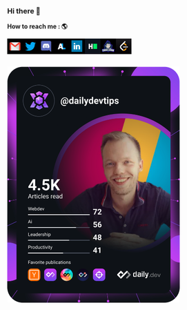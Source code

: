 ### Hi there 👋


**How to reach me : 🌎**

[<img align="left" alt="gmail" width="36px" height="36px"  src="icons/gmail.png"/>](mailto:vminhdds@gmail.com)
[<img align="left" alt="twitter" width="36px" height="36px"  src="icons/twitter.png" />](https://twitter.com/vminhdev)
[<img align="left" alt="discord" width="36px" height="36px"  src="icons/discord.png" />](https://discordapp.com/users/685055506884198400/)
[<img align="left" alt="anilist" width="36px" height="36px"  src="icons/anilist.png" />](https://anilist.co/user/conal/)
[<img align="left" alt="linkedin" width="36px" height="36px" src="icons/in.png" />](https://www.linkedin.com/in/minhconaldds/)
[<img align="left" alt="hackerrank" width="36px" height="36px" src="icons/HackerRank.png" />](https://www.hackerrank.com/ConelDev)
[<img align="left" alt="codelearn" width="36px" height="36px" src="icons/codelearn.png" />](https://codelearn.io/profile/689528)
[<img align="left" alt="leetcode" width="36px" height="36px" src="icons/leetcode.png" />](https://leetcode.com/ConalDev/)
<br /><br /><br />

<a href="https://app.daily.dev/DailyDevTips"><img src="https://github.com/rebelchris/rebelchris/blob/master/devcard.svg" width="400" alt="Chris Bongers's Dev Card"/></a>


<!--
Here are some ideas to get you started:

- 🔭 I’m currently working on ...
- 🌱 I’m currently learning ...
- 👯 I’m looking to collaborate on ...
- 🤔 I’m looking for help with ...
- ⚡ Fun fact: ...
-->
